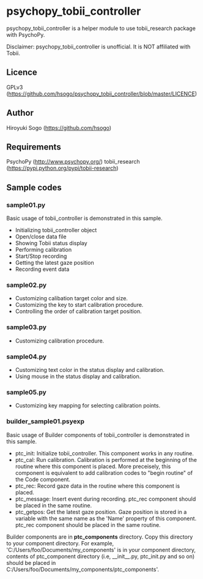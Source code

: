 psychopy_tobii_controller
============================

psychopy_tobii_controller is a helper module to use tobii_research package with PsychoPy.

Disclaimer: psychopy_tobii_controller is unofficial. It is NOT affiliated with Tobii.


## Licence

GPLv3 (https://github.com/hsogo/psychopy_tobii_controller/blob/master/LICENCE)

## Author

Hiroyuki Sogo (https://github.com/hsogo)

## Requirements

PsychoPy (http://www.psychopy.org/)
tobii_research (https://pypi.python.org/pypi/tobii-research)

## Sample codes

### sample01.py

Basic usage of tobii_controller is demonstrated in this sample.

- Initializing tobii_controller object
- Open/close data file
- Showing Tobii status display
- Performing calibration
- Start/Stop recording
- Getting the latest gaze position
- Recording event data

### sample02.py

- Customizing calibation target color and size.
- Customizing the key to start calibration procedure.
- Controlling the order of calibration target position.

### sample03.py

- Customizing calibration procedure.

### sample04.py

- Customizing text color in the status display and calibration.
- Using mouse in the status display and calibration.

### sample05.py

- Customizing key mapping for selecting calibration points.

### builder_sample01.psyexp

Basic usage of Builder components of tobii_controller is demonstrated in this sample.

- ptc_init: Initialize tobii_controller. This component works in any routine.
- ptc_cal: Run calibration. Calibration is performed at the beginning of the routine where this component is placed.  More preceisely, this component is equivalent to add calibration codes to "begin routine" of the Code component.
- ptc_rec: Record gaze data in the routine where this component is placed.
- ptc_message: Insert event during recording. ptc_rec component should be placed in the same routine.
- ptc_getpos: Get the latest gaze position. Gaze position is stored in a variable with the same name as the 'Name' property of this component.  ptc_rec component should be placed in the same routine.

Builder components are in **ptc_components** directory.  Copy this directory to your component directory.  For example, 'C:/Users/foo/Documents/my_components' is in your component directory, contents of ptc_component directory (i.e, \_\_init\_\_.py, ptc_init.py and so on) should be placed in C:/Users/foo/Documents/my_components/ptc_components'.
